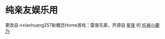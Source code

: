 # 纯亲友娱乐用
更改自→xiaohuang257新概念Home游戏：雷普先辈，开源自
[星夜](https://github.com/arcxingye)
的
[吃掉小鹿乃](https://github.com/arcxingye/EatKano)
